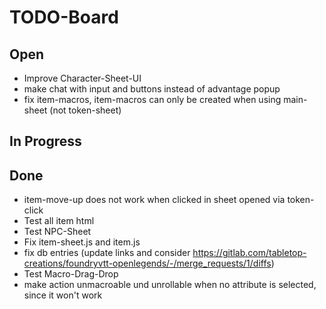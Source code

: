  # TODO-Board

## Open
- Improve Character-Sheet-UI
- make chat with input and buttons instead of advantage popup
- fix item-macros, item-macros can only be created when using main-sheet (not token-sheet)

## In Progress

## Done
- item-move-up does not work when clicked in sheet opened via token-click
- Test all item html
- Test NPC-Sheet
- Fix item-sheet.js and item.js
- fix db entries (update links and consider https://gitlab.com/tabletop-creations/foundryvtt-openlegends/-/merge_requests/1/diffs)
- Test Macro-Drag-Drop
- make action unmacroable und unrollable when no attribute is selected, since it won't work
